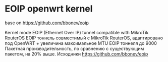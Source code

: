 # EOIP openwrt kernel
base on https://github.com/bbonev/eoip

Kernel mode EOIP (Ethernet Over IP) tunnel compatible with MikroTik RouterOS
EOIP тоннель совместимый с MikroTik RouterOS, адаптировано под OpenWRT + увеличина максимальное MTU EOIP тоннеля до 9000
Пакетная производительность, по сравнению с существующим пакетом, на 20% выше.
Исходники https://github.com/bbonev/eoip

